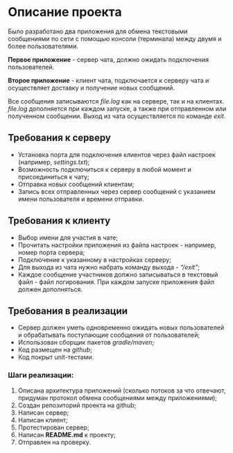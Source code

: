 # Описание проекта
Было разработано два приложения для обмена текстовыми сообщениями по сети с помощью консоли (терминала) между двумя и более пользователями.

**Первое приложение** - сервер чата, должно ожидать подключения пользователей.

**Второе приложение** - клиент чата, подключается к серверу чата и осуществляет доставку и получение новых сообщений.

Все сообщения записываются *file.log* как на сервере, так и на клиентах. *file.log* дополняется при каждом запуске, а также при отправленном или полученном сообщении. Выход из чата осуществляется по команде *exit*.

## Требования к серверу
- Установка порта для подключения клиентов через файл настроек (например, *settings.txt*);
- Возможность подключиться к серверу в любой момент и присоединиться к чату;
- Отправка новых сообщений клиентам;
- Запись всех отправленных через сервер сообщений с указанием имени пользователя и времени отправки.
## Требования к клиенту
- Выбор имени для участия в чате;
- Прочитать настройки приложения из файла настроек - например, номер порта сервера;
- Подключение к указанному в настройках серверу;
- Для выхода из чата нужно набрать команду выхода - *“/exit”*;
- Каждое сообщение участников должно записываться в текстовый файл - файл логирования. При каждом запуске приложения файл должен дополняться.
## Требования в реализации
- Сервер должен уметь одновременно ожидать новых пользователей и обрабатывать поступающие сообщения от пользователей;
- Использован сборщик пакетов *gradle/maven*;
- Код размещен на *github*;
- Код покрыт unit-тестами.
### Шаги реализации:
1. Описана архитектура приложений (сколько потоков за что отвечают, придуман протокол обмена сообщениями между приложениями);
2. Создан репозиторий проекта на github;
3. Написан сервер;
4. Написан клиент;
5. Протестирован сервер;
6. Написан **README.md** к проекту;
7. Отправлен на проверку.